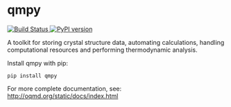 qmpy
====

[ ![Build Status](https://travis-ci.com/tachyontraveler/qmpy.svg?branch=master) ](https://travis-ci.org/wolverton-research-group/qmpy)
[ ![PyPI version](https://badge.fury.io/py/qmpy.svg) ](https://badge.fury.io/py/qmpy)

A toolkit for storing crystal structure data, automating calculations, handling computational resources and performing thermodynamic analysis.

Install qmpy with pip:

    pip install qmpy

For more complete documentation, see: http://oqmd.org/static/docs/index.html
